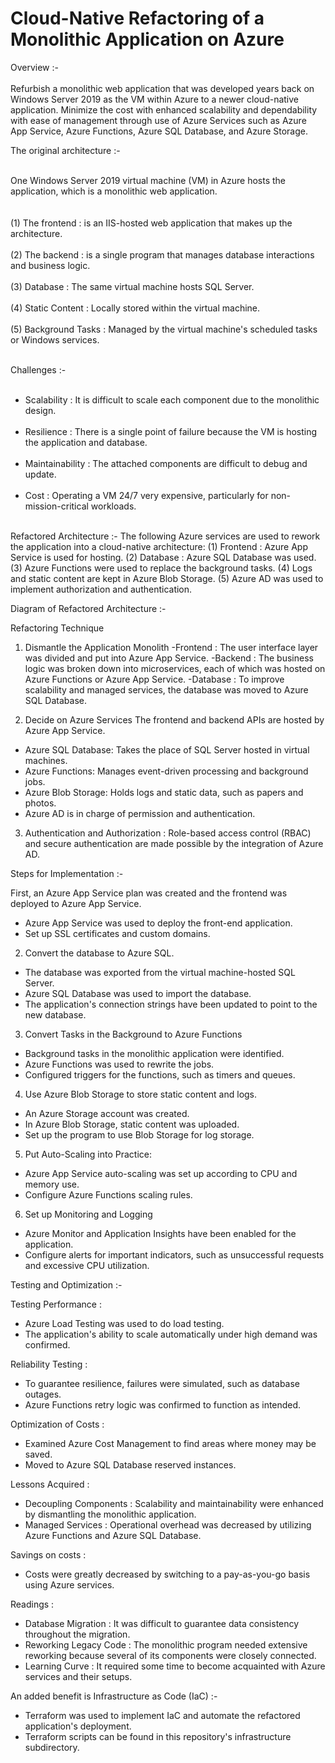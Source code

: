 <h1>Cloud-Native Refactoring of a Monolithic Application on Azure</h1>

Overview :-
<br></br>
Refurbish a monolithic web application that was developed years back on Windows Server 2019 as the VM within Azure to a newer cloud-native application. Minimize the cost with enhanced scalability and dependability with ease of management through use of Azure Services such as Azure App Service, Azure Functions, Azure SQL Database, and Azure Storage.


The original architecture :- <br></br>

One Windows Server 2019 virtual machine (VM) in Azure hosts the application, which is a monolithic web application.  
<br></br>
(1) The frontend : is an IIS-hosted web application that makes up the architecture.<br></br>
(2) The backend : is a single program that manages database interactions and business logic.<br></br>
(3) Database : The same virtual machine hosts SQL Server.<br></br>
(4) Static Content : Locally stored within the virtual machine.<br></br>
(5) Background Tasks : Managed by the virtual machine's scheduled tasks or Windows services.<br></br>


Challenges :-<br></br>

- Scalability : It is difficult to scale each component due to the monolithic design.<br></br>
- Resilience : There is a single point of failure because the VM is hosting the application and database.<br></br>
- Maintainability : The attached components are difficult to debug and update.<br></br>
- Cost : Operating a VM 24/7 very expensive, particularly for non-mission-critical workloads.<br></br>



Refactored Architecture :-
The following Azure services are used to rework the application into a cloud-native architecture:
 (1) Frontend : Azure App Service is used for hosting.
 (2) Database : Azure SQL Database was used.
 (3) Azure Functions were used to replace the background tasks.
 (4) Logs and static content are kept in Azure Blob Storage.
 (5) Azure AD was used to implement authorization and authentication.


Diagram of Refactored Architecture :-


Refactoring Technique

 1. Dismantle the Application Monolith
  -Frontend : The user interface layer was divided and put into Azure App Service.
  -Backend : The business logic was broken down into microservices, each of which was hosted on Azure Functions or Azure App Service.
  -Database : To improve scalability and managed services, the database was moved to Azure SQL Database.

 2. Decide on Azure Services
 The frontend and backend APIs are hosted by Azure App Service.
 - Azure SQL Database: Takes the place of SQL Server hosted in virtual machines.
 - Azure Functions: Manages event-driven processing and background jobs.
 - Azure Blob Storage: Holds logs and static data, such as papers and photos.
 - Azure AD is in charge of permission and authentication.

 3. Authentication and Authorization : Role-based access control (RBAC) and secure authentication are made possible by the integration of Azure AD.


Steps for Implementation :-

First, an Azure App Service plan was created and the frontend was deployed to Azure App Service.

 - Azure App Service was used to deploy the front-end application.
 - Set up SSL certificates and custom domains.

2. Convert the database to Azure SQL.
 - The database was exported from the virtual machine-hosted SQL Server.
 - Azure SQL Database was used to import the database.
 - The application's connection strings have been updated to point to the new database.

3. Convert Tasks in the Background to Azure Functions
 - Background tasks in the monolithic application were identified.
 - Azure Functions was used to rewrite the jobs.
 - Configured triggers for the functions, such as timers and queues.

4. Use Azure Blob Storage to store static content and logs.
 - An Azure Storage account was created.
 - In Azure Blob Storage, static content was uploaded.
 - Set up the program to use Blob Storage for log storage.

5. Put Auto-Scaling into Practice: 
 - Azure App Service auto-scaling was set up according to CPU and memory use.
 - Configure Azure Functions scaling rules.


6. Set up Monitoring and Logging
 - Azure Monitor and Application Insights have been enabled for the application.
 - Configure alerts for important indicators, such as unsuccessful requests and excessive CPU utilization.


Testing and Optimization :-

Testing Performance :

 - Azure Load Testing was used to do load testing.
 - The application's ability to scale automatically under high demand was confirmed.

Reliability Testing :

 - To guarantee resilience, failures were simulated, such as database outages.
 - Azure Functions retry logic was confirmed to function as intended.

Optimization of Costs :

 - Examined Azure Cost Management to find areas where money may be saved.
 - Moved to Azure SQL Database reserved instances.

Lessons Acquired :

 - Decoupling Components : Scalability and maintainability were enhanced by dismantling the monolithic application.
 - Managed Services : Operational overhead was decreased by utilizing Azure Functions and Azure SQL Database.

Savings on costs : 

 - Costs were greatly decreased by switching to a pay-as-you-go basis using Azure services.

Readings :

 - Database Migration : It was difficult to guarantee data consistency throughout the migration.
 - Reworking Legacy Code : The monolithic program needed extensive reworking because several of its components were closely connected.
 - Learning Curve : It required some time to become acquainted with Azure services and their setups.

An added benefit is Infrastructure as Code (IaC) :-

 - Terraform was used to implement IaC and automate the refactored application's deployment.
 - Terraform scripts can be found in this repository's infrastructure subdirectory.
